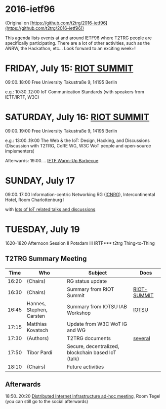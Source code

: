 # 2016-ietf96

(Original on [https://github.com/t2trg/2016-ietf96](https://github.com/t2trg/2016-ietf96))

This agenda lists events at and around IETF96 where T2TRG people are specifically
participating.  There are a lot of other activities, such as the ANRW,
the Hackathon, etc...  Look forward to an exciting week+!

# FRIDAY, July 15: [RIOT SUMMIT][RIOT-SUMMIT]

09:00..18:00 Free University Takustraße 9, 14195 Berlin

e.g.: 10:30..12:00 IoT Communication Standards (with speakers from IETF/IRTF, W3C)


# SATURDAY, July 16: [RIOT SUMMIT][RIOT-SUMMIT]

09:00..19:00 Free University Takustraße 9, 14195 Berlin

e.g.: 13:00..19:00 The Web & the IoT: Design, Hacking, and Discussions
(Discussion with T2TRG, CoRE WG, W3C WoT people and open-source implementers)

Afterwards: 19:00.... [IETF Warm-Up Barbecue][BBQ]
<!-- (Don't miss to [register][Warm-Up-Register] for the the [IETF Warm-Up][Warm-Up] barbecue afterwards!) -->

# SUNDAY, July 17

09:00..17:00 Information-centric Networking RG ([ICNRG][]),
Intercontinental Hotel, Room Charlottenburg I

with [lots of IoT related talks and discussions][ICNRG-Agenda]

# TUESDAY, July 19

1620-1820  Afternoon Session II
Potsdam III	IRTF***	t2trg	Thing-to-Thing

## T2TRG Summary Meeting

|  Time | Who                      | Subject                                            | Docs                  |
|-------|--------------------------|----------------------------------------------------|-----------------------|
| 16:20 | (Chairs)                 | RG status update                                   |                       |
| 16:30 | (Chairs)                 | Summary from RIOT Summit                           | [RIOT-SUMMIT][]       |
| 16:45 | Hannes, Stephen, Carsten | Summary from IOTSU IAB Workshop                    | [IOTSU][]             |
| 17:15 | Matthias Kovatsch        | Update from W3C WoT IG and WG                      |                       |
| 17:30 | (Authors)                | T2TRG documents                                    | [several][T2TRG-docs] |
| 17:50 | Tibor Pardi              | Secure, decentralized, blockchain based IoT (talk) |                       |
| 18:10 | (Chairs)                 | Future activities                                  |                       |

## Afterwards

18:50..20:20 [Distributed Internet Infrastructure ad-hoc meeting][DIN-Agenda],
Room Tegel (you can still go to the social afterwards)

[BBQ]: http://ietf96-warmup.realmv6.org
[ICNRG]: https://trac.tools.ietf.org/group/irtf/trac/wiki/icnrg
[ICNRG-Agenda]: https://mailarchive.ietf.org/arch/msg/icnrg/5YOcQJTxqWC2rdY2kJiPKndCMow
[DIN-Agenda]: https://trac.tools.ietf.org/group/irtf/trac/wiki/blockchain-federation
[IOTSU]: https://down.dsg.cs.tcd.ie/iotsu/
[RIOT-SUMMIT]: https://summit.riot-os.org
[Warm-Up-Register]: https://www.eventbrite.com/e/ietf-warm-up-bbqfreie-universitat-berlin-tickets-25924176911
[T2TRG-docs]: https://datatracker.ietf.org/rg/t2trg/documents/
